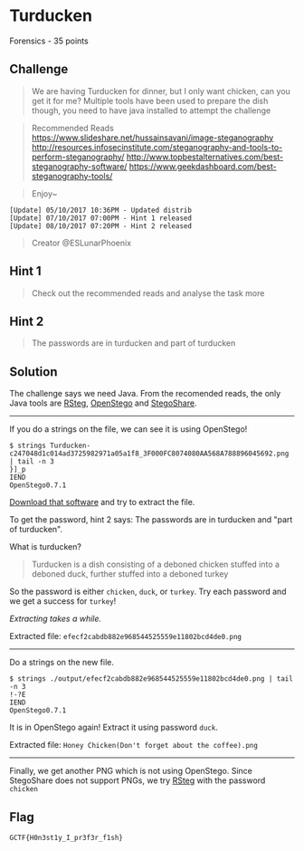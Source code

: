 # Turducken
Forensics - 35 points

## Challenge 
> We are having Turducken for dinner, but I only want chicken, can you get it for me? Multiple tools have been used to prepare the dish though, you need to have java installed to attempt the challenge

> Recommended Reads
https://www.slideshare.net/hussainsavani/image-steganography
http://resources.infosecinstitute.com/steganography-and-tools-to-perform-steganography/
http://www.topbestalternatives.com/best-steganography-software/
https://www.geekdashboard.com/best-steganography-tools/

> Enjoy~

	[Update] 05/10/2017 10:36PM - Updated distrib
	[Update] 07/10/2017 07:00PM - Hint 1 released
	[Update] 08/10/2017 07:20PM - Hint 2 released

> Creator @ESLunarPhoenix

## Hint 1
> Check out the recommended reads and analyse the task more

## Hint 2
> The passwords are in turducken and part of turducken

## Solution

The challenge says we need Java. From the recomended reads, the only Java tools are [RSteg](https://github.com/akush/rSteg), [OpenStego](https://github.com/syvaidya/openstego/releases) and [StegoShare](stegoshare.sourceforge.net).

---

If you do a strings on the file, we can see it is using OpenStego! 

	$ strings Turducken-c247048d1c014ad3725982971a05a1f8_3F000FC8074080AA568A788896045692.png | tail -n 3
	}]_p
	IEND
	OpenStego0.7.1

[Download that software](https://github.com/syvaidya/openstego/releases) and try to extract the file.

To get the password, hint 2 says: The passwords are in turducken and "part of turducken".

What is turducken?
> Turducken is a dish consisting of a deboned chicken stuffed into a deboned duck, further stuffed into a deboned turkey

So the password is either `chicken`, `duck`, or `turkey`.
Try each password and we get a success for `turkey`! 

*Extracting takes a while.*

Extracted file: `efecf2cabdb882e968544525559e11802bcd4de0.png`

---

Do a strings on the new file. 

	$ strings ./output/efecf2cabdb882e968544525559e11802bcd4de0.png | tail -n 3
	!-?E
	IEND
	OpenStego0.7.1

It is in OpenStego again! Extract it using password `duck`.

Extracted file: `Honey Chicken(Don't forget about the coffee).png`

---

Finally, we get another PNG which is not using OpenStego. Since StegoShare does not support PNGs, we try [RSteg](https://github.com/akush/rSteg) with the password `chicken`

## Flag
`GCTF{H0n3st1y_I_pr3f3r_f1sh}`

